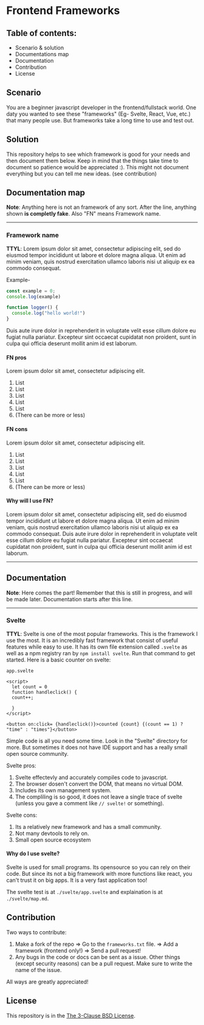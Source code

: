 # Frontend Frameworks
## Table of contents:
* Scenario & solution
* Documentations map
* Documentation
* Contribution
* License
## Scenario
You are a beginner javascript developer in the frontend/fullstack world. One daty you wanted to see these "frameworks" (Eg- Svelte, React, Vue, etc.) that many people use. But frameworks take a long time to use and test out.
## Solution
This repository helps to see which framework is good for your needs and then document them below. Keep in mind that the things take time to document so patience would be appreciated :). This might not document everything but you can tell me new ideas. (see contribution)
## Documentation map
**Note**: Anything here is not an framework of any sort. After the line, anything shown **is completly fake**. Also "FN" means Framework name.

---

### Framework name 

**TTYL**:  Lorem ipsum dolor sit amet, consectetur adipiscing elit, sed do eiusmod tempor incididunt ut labore et dolore magna aliqua. Ut enim ad minim veniam, quis nostrud exercitation ullamco laboris nisi ut aliquip ex ea commodo consequat. 


Example-
```javascript
const example = 0;
console.log(example)

function logger() {
  console.log("hello world!")
}
```


Duis aute irure dolor in reprehenderit in voluptate velit esse cillum dolore eu fugiat nulla pariatur. Excepteur sint occaecat cupidatat non proident, sunt in culpa qui officia deserunt mollit anim id est laborum.

#### FN pros
Lorem ipsum dolor sit amet, consectetur adipiscing elit.
1. List
2. List
3. List
4. List
5. List
6. (There can be more or less)

#### FN cons
Lorem ipsum dolor sit amet, consectetur adipiscing elit.
1. List
2. List
3. List
4. List
5. List
6. (There can be more or less)
#### Why will I use FN?
Lorem ipsum dolor sit amet, consectetur adipiscing elit, sed do eiusmod tempor incididunt ut labore et dolore magna aliqua. Ut enim ad minim veniam, quis nostrud exercitation ullamco laboris nisi ut aliquip ex ea commodo consequat. Duis aute irure dolor in reprehenderit in voluptate velit esse cillum dolore eu fugiat nulla pariatur. Excepteur sint occaecat cupidatat non proident, sunt in culpa qui officia deserunt mollit anim id est laborum.

---
<h2>Documentation</h2>

<p><b>Note</b>:  Here comes the part! Remember that this is still in progress, and will be made later. Documentation starts after this line.</p>


---


### Svelte
**TTYL**: Svelte is one of the most popular frameworks. This is the framework I use the most. It is an incredibly fast framework that consist of useful features while easy to use. It has its own file extension called `.svelte` as well as a npm registry ran by `npm install svelte`. Run that command to get started. Here is a basic counter on svelte:

`app.svelte`
```svelte
<script>
  let count = 0
  function handleclick() {
  count++;

  }
</script>

<button on:click= {handleclick()}>counted {count} {(count == 1) ? "time" : "times"}</button>
``` 
Simple code is all you need some time. Look in the "Svelte" directory for more. But sometimes it does not have IDE support and has a really small open source community.

Svelte pros:
1. Svelte effectevly and accurately compiles code to javascript.
2. The browser dosen't convert the DOM, that means no virtual DOM.
3. Includes its own management system.
4. The compliling is so good, it does not leave a single trace of svelte (unless you gave a comment like `// svelte!` or something).

Svelte cons:
1. Its a relatively new framework and has a small community.
2. Not many devtools to rely on.
3. Small open source ecosystem

#### Why do I use svelte?
Svelte is used for small programs. Its opensource so you can rely on their code. But since its not a big framework with more functions like react, you can't trust it on big apps. It is a very fast application too!

The svelte test is at `./svelte/app.svelte` and explaination is at `./svelte/map.md`.

## Contribution 
Two ways to contribute: 
1. Make a fork of the repo => Go to the `frameworks.txt` file. => Add a framework (frontend only!) => Send a pull request!
2. Any bugs in the code or docs can be sent as a issue. Other things (except security reasons) can be a pull request. Make sure to write the name of the issue.

All ways are greatly appreciated!
## License
This repository is in the [The 3-Clause BSD License](https://opensource.org/license/bsd-3-clause/).

